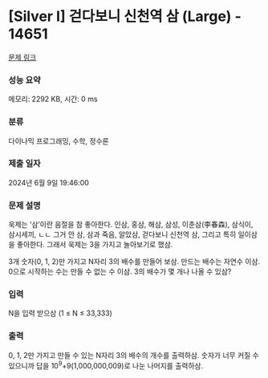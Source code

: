 # [Silver I] 걷다보니 신천역 삼 (Large) - 14651 

[문제 링크](https://www.acmicpc.net/problem/14651) 

### 성능 요약

메모리: 2292 KB, 시간: 0 ms

### 분류

다이나믹 프로그래밍, 수학, 정수론

### 제출 일자

2024년 6월 9일 19:46:00

### 문제 설명

<p>욱제는 ‘삼’이란 음절을 참 좋아한다. 인삼, 홍삼, 해삼, 삼성, 이춘삼(李春森), 삼식이, 삼시세끼, ㄴㄴ 그거 안 삼, 삼과 죽음, 알았삼, 걷다보니 신천역 삼, 그리고 특히 일이삼을 좋아한다. 그래서 욱제는 3을 가지고 놀아보기로 했삼.</p>

<p>3개 숫자(0, 1, 2)만 가지고 N자리 3의 배수를 만들어 보삼. 만드는 배수는 자연수 이삼. 0으로 시작하는 수는 만들 수 없는 수 이삼. 3의 배수가 몇 개나 나올 수 있삼?</p>

### 입력 

 <p>N을 입력 받으삼 (1 ≤ N ≤ 33,333)</p>

### 출력 

 <p>0, 1, 2만 가지고 만들 수 있는 N자리 3의 배수의 개수를 출력하삼. 숫자가 너무 커질 수 있으니까 답을 10<sup>9</sup>+9(1,000,000,009)로 나눈 나머지를 출력하삼.</p>

